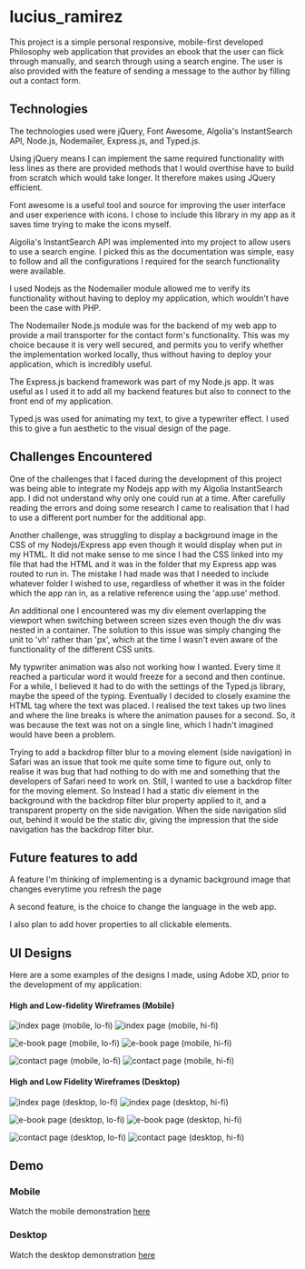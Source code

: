 # lucius_ramirez

This project is a simple personal responsive, mobile-first developed Philosophy web application that provides an ebook that the user can flick through manually, and search through using a search engine. The user is also provided with the feature of sending a message to the author by filling out a contact form.

## Technologies

The technologies used were jQuery, Font Awesome, Algolia's InstantSearch API, Node.js, Nodemailer, Express.js, and Typed.js.

Using jQuery means I can implement the same required functionality with less lines as there are provided methods that I would overthise have to build from scratch which would take longer. It therefore makes using JQuery efficient.

Font awesome is a useful tool and source for improving the user interface and user experience with icons. I chose to include this library in my app as it saves time trying to make the icons myself.

Algolia's InstantSearch API was implemented into my project to allow users to use a search engine. I picked this as the documentation was simple, easy to follow and all the configurations I required for the search functionality were available.

I used Nodejs as the Nodemailer module allowed me to verify its functionality without having to deploy my application, which wouldn't have been the case with PHP.

The Nodemailer Node.js module was for the backend of my web app to provide a mail transporter for the contact form's functionality. This was my choice because it is very well secured, and permits you to verify whether the implementation worked locally, thus without having to deploy your application, which is incredibly useful.

The Express.js backend framework was part of my Node.js app. It was useful as I used it to add all my backend features but also to connect to the front end of my application.

Typed.js was used for animating my text, to give a typewriter effect. I used this to give a fun aesthetic to the visual design of the page.

## Challenges Encountered

One of the challenges that I faced during the development of this project was being able to integrate my Nodejs app with my Algolia InstantSearch app. I did not understand why only one could run at a time. After carefully reading the errors and doing some research I came to realisation that I had to use a different port number for the additional app.

Another challenge, was struggling to display a background image in the CSS of my Nodejs/Express app even though it would display when put in my HTML. It did not make sense to me since I had the CSS linked into my file that had the HTML and it was in the folder that my Express app was routed to run in. The mistake I had made was that I needed to include whatever folder I wished to use, regardless of whether it was in the folder which the app ran in, as a relative reference using the 'app.use' method.

An additional one I encountered was my div element overlapping the viewport when switching between screen sizes even though the div was nested in a container. The solution to this issue was simply changing the unit to 'vh' rather than 'px', which at the time I wasn't even aware of the functionality of the different CSS units.

My typwriter animation was also not working how I wanted. Every time it reached a particular word it would freeze for a second and then continue. For a while, I believed it had to do with the settings of the Typed.js library, maybe the speed of the typing. Eventually I decided to closely examine the HTML tag where the text was placed. I realised the text takes up two lines and where the line breaks is where the animation pauses for a second. So, it was because the text was not on a single line, which I hadn't imagined would have been a problem.

Trying to add a backdrop filter blur to a moving element (side navigation) in Safari was an issue that took me quite some time to figure out, only to realise it was bug that had nothing to do with me and something that the developers of Safari need to work on. Still, I wanted to use a backdrop filter for the moving element. So Instead I had a static div element in the background with the backdrop filter blur property applied to it, and a transparent property on the side navigation. When the side navigation slid out, behind it would be the static div, giving the impression that the side navigation has the backdrop filter blur.

## Future features to add

A feature I'm thinking of implementing is a dynamic background image that changes everytime you refresh the page

A second feature, is the choice to change the language in the web app.

I also plan to add hover properties to all clickable elements.

## UI Designs

Here are a some examples of the designs I made, using Adobe XD, prior to the development of my application:

#### High and Low-fidelity Wireframes (Mobile)

![index page (mobile, lo-fi)](https://user-images.githubusercontent.com/84352644/193344343-b49c2ee9-756b-449f-9128-7ed886e9112d.png)
![index page (mobile, hi-fi)](https://user-images.githubusercontent.com/84352644/193344856-d0fec5b4-7d5e-4c60-ac84-958fcea9f287.png)


![e-book page (mobile, lo-fi)](https://user-images.githubusercontent.com/84352644/193344360-7b62cb6c-1af3-484f-b3e8-c24807bf9ea0.png)
![e-book page (mobile, hi-fi)](https://user-images.githubusercontent.com/84352644/193344866-64b49495-2ab8-4f7d-ad79-aafefa76a051.png)

![contact page (mobile, lo-fi)](https://user-images.githubusercontent.com/84352644/193344369-9c9652c8-86e7-4fc8-821a-cb6cfcf2c613.png)
![contact page (mobile, hi-fi)](https://user-images.githubusercontent.com/84352644/193344884-9c1d791c-a6e3-4a15-8758-49e67b33f88f.png)

#### High and Low Fidelity Wireframes (Desktop)
![index page (desktop, lo-fi)](https://user-images.githubusercontent.com/84352644/193344496-78b0b3a7-d195-43e9-a27e-7da1871c146c.png)
![index page (desktop, hi-fi)](https://user-images.githubusercontent.com/84352644/193344933-8fe2fe4f-a6a0-43d6-ac05-30427aa0ea76.png)

![e-book page (desktop, lo-fi)](https://user-images.githubusercontent.com/84352644/193344506-96bde9da-f7dc-48c1-805f-30ff5efa0fca.png)
![e-book page (desktop, hi-fi)](https://user-images.githubusercontent.com/84352644/193344947-36da423a-c8aa-4f54-83cd-cbf4e806f7a4.png)

![contact page (desktop, lo-fi)](https://user-images.githubusercontent.com/84352644/193344511-8ccfa416-591d-4dc2-a34a-01eec84f58e8.png)
![contact page (desktop, hi-fi)](https://user-images.githubusercontent.com/84352644/193345574-c7c754a2-54e9-457c-8930-604f711127b0.png)


## Demo

### Mobile

Watch the mobile demonstration [here](https://1drv.ms/v/s!Al17jSRcUpo4gP4CTkbemwYTee5JOQ)

### Desktop

Watch the desktop demonstration [here](https://1drv.ms/v/s!Al17jSRcUpo4gP4E93H17KtKBU062Q)

